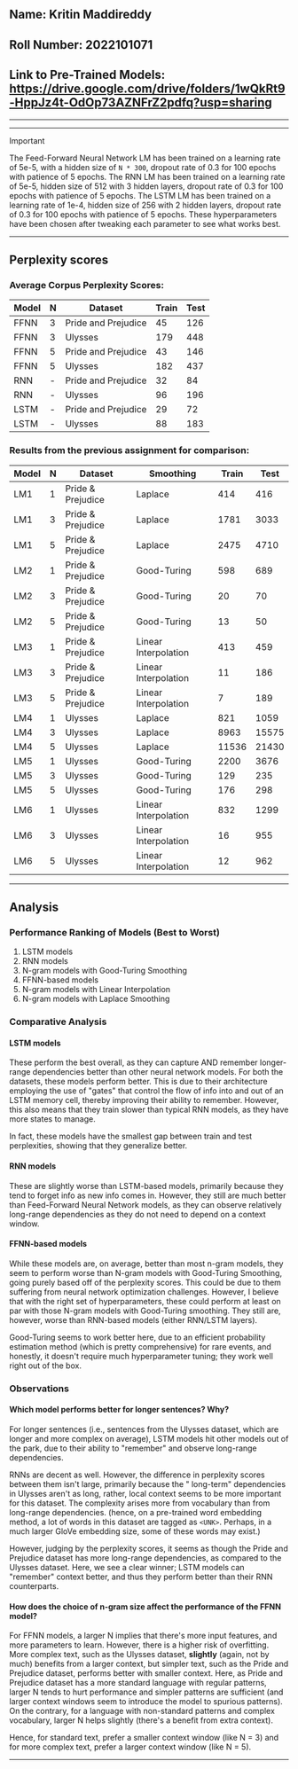 ## Name: Kritin Maddireddy

## Roll Number: 2022101071

## Link to Pre-Trained Models: https://drive.google.com/drive/folders/1wQkRt9-HppJz4t-OdOp73AZNFrZ2pdfq?usp=sharing

---

---

> [!IMPORTANT]  
> The Feed-Forward Neural Network LM has been trained on a learning rate of 5e-5, with a hidden size of `N * 300`,
> dropout rate of 0.3 for 100 epochs with patience of 5 epochs.
> The RNN LM has been trained on a learning rate of 5e-5, hidden size of 512 with 3 hidden layers, dropout rate of 0.3
> for 100 epochs with patience of 5 epochs.
> The LSTM LM has been trained on a learning rate of 1e-4, hidden size of 256 with 2 hidden layers, dropout rate of 0.3
> for 100 epochs with patience of 5 epochs.
> These hyperparameters have been chosen after tweaking each parameter to see what works best.

---

## Perplexity scores

### Average Corpus Perplexity Scores:

| Model | N | Dataset             | Train | Test |
|-------|---|---------------------|-------|------|
| FFNN  | 3 | Pride and Prejudice | 45    | 126  |
| FFNN  | 3 | Ulysses             | 179   | 448  |
| FFNN  | 5 | Pride and Prejudice | 43    | 146  |
| FFNN  | 5 | Ulysses             | 182   | 437  |
| RNN   | - | Pride and Prejudice | 32    | 84   |
| RNN   | - | Ulysses             | 96    | 196  |
| LSTM  | - | Pride and Prejudice | 29    | 72   |
| LSTM  | - | Ulysses             | 88    | 183  |

### Results from the previous assignment for comparison:

| Model | N | Dataset           | Smoothing            | Train | Test  |
|-------|---|-------------------|----------------------|-------|-------|
| LM1   | 1 | Pride & Prejudice | Laplace              | 414   | 416   |
| LM1   | 3 | Pride & Prejudice | Laplace              | 1781  | 3033  |
| LM1   | 5 | Pride & Prejudice | Laplace              | 2475  | 4710  |
| LM2   | 1 | Pride & Prejudice | Good-Turing          | 598   | 689   |
| LM2   | 3 | Pride & Prejudice | Good-Turing          | 20    | 70    |
| LM2   | 5 | Pride & Prejudice | Good-Turing          | 13    | 50    |
| LM3   | 1 | Pride & Prejudice | Linear Interpolation | 413   | 459   |
| LM3   | 3 | Pride & Prejudice | Linear Interpolation | 11    | 186   |
| LM3   | 5 | Pride & Prejudice | Linear Interpolation | 7     | 189   |
| LM4   | 1 | Ulysses           | Laplace              | 821   | 1059  |
| LM4   | 3 | Ulysses           | Laplace              | 8963  | 15575 |
| LM4   | 5 | Ulysses           | Laplace              | 11536 | 21430 |
| LM5   | 1 | Ulysses           | Good-Turing          | 2200  | 3676  |
| LM5   | 3 | Ulysses           | Good-Turing          | 129   | 235   |
| LM5   | 5 | Ulysses           | Good-Turing          | 176   | 298   |
| LM6   | 1 | Ulysses           | Linear Interpolation | 832   | 1299  |
| LM6   | 3 | Ulysses           | Linear Interpolation | 16    | 955   |
| LM6   | 5 | Ulysses           | Linear Interpolation | 12    | 962   |

---

## Analysis

### Performance Ranking of Models (Best to Worst)

1. LSTM models
2. RNN models
3. N-gram models with Good-Turing Smoothing
4. FFNN-based models
5. N-gram models with Linear Interpolation
6. N-gram models with Laplace Smoothing

### Comparative Analysis

#### LSTM models

These perform the best overall, as they can capture AND remember longer-range dependencies better than other neural
network models. For both the datasets, these models perform better. This is due to their architecture employing the use
of "gates" that control the flow of info into and out of an LSTM memory cell, thereby improving their ability to
remember. However, this also means that they train slower than typical RNN models, as they have more states to manage.

In fact, these models have the smallest gap between train and test perplexities, showing that they generalize better.

#### RNN models

These are slightly worse than LSTM-based models, primarily because they tend to forget info as new info comes in.
However, they still are much better than Feed-Forward Neural Network models, as they can observe relatively long-range
dependencies as they do not need to depend on a context window.

#### FFNN-based models

While these models are, on average, better than most n-gram models, they seem to perform worse than N-gram models with
Good-Turing Smoothing, going purely based off of the perplexity scores. This could be due to them suffering from neural
network optimization challenges. However, I believe that with the right set of hyperparameters, these could perform
at least on par with those N-gram models with Good-Turing smoothing. They still are, however, worse than RNN-based
models (either RNN/LSTM layers).

Good-Turing seems to work better here, due to an efficient probability estimation method (which is pretty comprehensive)
for rare events, and honestly, it doesn't require much hyperparameter tuning; they work well right out of the box.

### Observations

#### Which model performs better for longer sentences? Why?

For longer sentences (i.e., sentences from the Ulysses dataset, which are longer and more complex on average),
LSTM models hit other models out of the park, due to their ability to "remember" and observe long-range dependencies.

RNNs are decent as well. However, the difference in perplexity scores between them isn't large, primarily because the "
long-term" dependencies in Ulysses aren't as long, rather, local
context seems to be more important for this dataset. The complexity arises more from vocabulary than from long-range
dependencies. (hence, on a pre-trained word embedding method, a lot of words in this dataset are tagged as `<UNK>`.
Perhaps, in a much larger GloVe embedding size, some of these words may exist.)

However, judging by the perplexity scores, it seems as though the Pride and Prejudice dataset has more long-range
dependencies, as compared to the Ulysses dataset. Here, we see a clear winner; LSTM models can "remember" context
better, and thus they perform better than their RNN counterparts.

#### How does the choice of n-gram size affect the performance of the FFNN model?

For FFNN models, a larger N implies that there's more input features, and more parameters to learn. However, there is a
higher risk of overfitting. More complex text, such as the Ulysses dataset, **slightly** (again, not by much) benefits
from a larger context, but simpler text, such as the Pride and Prejudice dataset, performs better with smaller context.
Here, as Pride and Prejudice dataset has a more standard language with regular patterns, larger N tends to hurt
performance and simpler patterns are sufficient (and larger context windows seem to introduce the model to spurious
patterns). On the contrary, for a language with non-standard patterns and complex vocabulary, larger N helps slightly
(there's a benefit from extra context).

Hence, for standard text, prefer a smaller context window (like N = 3) and for more complex text, prefer a larger
context window (like N = 5). 

---
